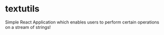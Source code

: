 # textutils
Simple React Application which enables users to perform certain operations on a stream of strings!
